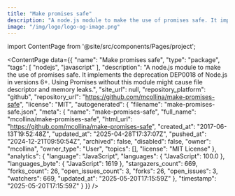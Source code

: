 ```yaml
---
title: "Make promises safe"
description: "A node.js module to make the use of promises safe. It implements the deprecation DEP0018 of Node.js in versions 6+. Using Promises without this module might cause file descriptor and memory leaks."
image: "/img/logo/logo-og-image.png"
---
```

import ContentPage from '@site/src/components/Pages/project';

<ContentPage
    data={{
  "name": "Make promises safe",
  "type": "package",
  "tags": [
    "nodejs",
    "javascript"
  ],
  "description": "A node.js module to make the use of promises safe. It implements the deprecation DEP0018 of Node.js in versions 6+. Using Promises without this module might cause file descriptor and memory leaks.",
  "site_url": null,
  "repository_platform": "github",
  "repository_url": "https://github.com/mcollina/make-promises-safe",
  "license": "MIT",
  "autogenerated": {
    "filename": "make-promises-safe.json",
    "meta": {
      "name": "make-promises-safe",
      "full_name": "mcollina/make-promises-safe",
      "html_url": "https://github.com/mcollina/make-promises-safe",
      "created_at": "2017-06-13T19:52:48Z",
      "updated_at": "2025-04-28T17:37:07Z",
      "pushed_at": "2024-12-21T09:50:54Z",
      "archived": false,
      "disabled": false,
      "owner": "mcollina",
      "owner_type": "User",
      "topics": [],
      "license": "MIT License"
    },
    "analytics": {
      "language": "JavaScript",
      "languages": {
        "JavaScript": 100.0
      },
      "languages_byte": {
        "JavaScript": 1619
      },
      "stargazers_count": 669,
      "forks_count": 26,
      "open_issues_count": 3,
      "forks": 26,
      "open_issues": 3,
      "watchers": 669,
      "updated_at": "2025-05-20T17:15:59Z"
    },
    "timestamp": "2025-05-20T17:15:59Z"
  }
}}
/>
